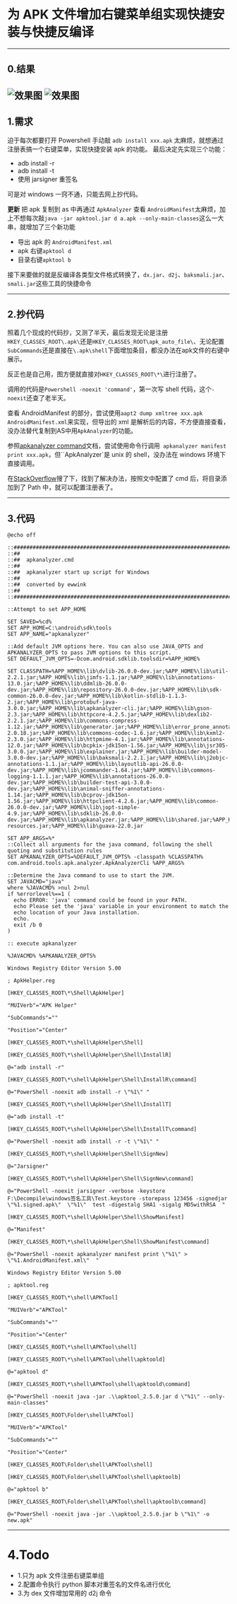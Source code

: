 # 为 APK 文件增加右键菜单组实现快捷安装与快捷反编译

***

## 0.结果
![效果图](https://MaYiFei1995.github.io/img/2021-03-03-1.png)
![效果图](https://MaYiFei1995.github.io/img/2021-03-03-2.png)
---

## 1.需求
迫于每次都要打开 Powershell 手动敲 ```adb install xxx.apk``` 太麻烦，就想通过注册表搞一个右键菜单，实现快捷安装 apk 的功能。
最后决定先实现三个功能：
- adb install -r
- adb install -t
- 使用 jarsigner 重签名

可是对 windows 一窍不通，只能去网上抄代码。

**更新**
把 apk 复制到 as 中再通过 `ApkAnalyzer` 查看 `AndroidManifest`太麻烦，加上不想每次敲`java -jar apktool.jar d a.apk --only-main-classes`这么一大串，就增加了三个新功能
- 导出 apk 的 `AndroidManifest.xml`
- apk 右键`apktool d`
- 目录右键`apktool b`

接下来要做的就是反编译各类型文件格式转换了，`dx.jar`、`d2j`、`baksmali.jar`、`smali.jar`这些工具的快捷命令

---

## 2.抄代码
照着几个现成的代码抄，又测了半天，最后发现无论是注册`HKEY_CLASSES_ROOT\.apk\`还是`HKEY_CLASSES_ROOT\apk_auto_file\`、无论配置`SubCommands`还是直接在`\.apk\shell`下面增加条目，都没办法在apk文件的右键中展示。

反正也是自己用，图方便就直接对`HKEY_CLASSES_ROOT\*\`进行注册了。

调用的代码是`Powershell -noexit 'command'`，第一次写 shell 代码，这个`-noexit`还查了老半天。

查看 AndroidManifest 的部分，尝试使用`aapt2 dump xmltree xxx.apk AndroidManifest.xml`来实现，但导出的 xml 是解析后的内容，不方便直接查看，没办法替代复制到AS中用`ApkAnalyzer`的功能。

参照[apkanalyzer command](https://developer.android.com/studio/command-line/apkanalyzer.html)文档，尝试使用命令行调用` apkanalyzer manifest print xxx.apk`，但``ApkAnalyzer`是 unix 的 shell，没办法在 windows 环境下直接调用。

在[StackOverflow](https://stackoverflow.com/questions/47081004/apkanalyzer-is-not-recognized-as-an-internal-or-external-command/51905063#51905063)搜了下，找到了解决办法，按照文中配置了 cmd 后，将目录添加到了 Path 中，就可以配置注册表了。

---

## 3.代码
```shell
@echo off

::##############################################################################
::##
::##  apkanalyzer.cmd
::##
::##  apkanalyzer start up script for Windows
::##
::##  converted by ewwink
::##
::##############################################################################

::Attempt to set APP_HOME

SET SAVED=%cd%
SET APP_HOME=C:\android\sdk\tools
SET APP_NAME="apkanalyzer"

::Add default JVM options here. You can also use JAVA_OPTS and APKANALYZER_OPTS to pass JVM options to this script.
SET DEFAULT_JVM_OPTS=-Dcom.android.sdklib.toolsdir=%APP_HOME%

SET CLASSPATH=%APP_HOME%\lib\dvlib-26.0.0-dev.jar;%APP_HOME%\lib\util-2.2.1.jar;%APP_HOME%\lib\jimfs-1.1.jar;%APP_HOME%\lib\annotations-13.0.jar;%APP_HOME%\lib\ddmlib-26.0.0-dev.jar;%APP_HOME%\lib\repository-26.0.0-dev.jar;%APP_HOME%\lib\sdk-common-26.0.0-dev.jar;%APP_HOME%\lib\kotlin-stdlib-1.1.3-2.jar;%APP_HOME%\lib\protobuf-java-3.0.0.jar;%APP_HOME%\lib\apkanalyzer-cli.jar;%APP_HOME%\lib\gson-2.3.jar;%APP_HOME%\lib\httpcore-4.2.5.jar;%APP_HOME%\lib\dexlib2-2.2.1.jar;%APP_HOME%\lib\commons-compress-1.12.jar;%APP_HOME%\lib\generator.jar;%APP_HOME%\lib\error_prone_annotations-2.0.18.jar;%APP_HOME%\lib\commons-codec-1.6.jar;%APP_HOME%\lib\kxml2-2.3.0.jar;%APP_HOME%\lib\httpmime-4.1.jar;%APP_HOME%\lib\annotations-12.0.jar;%APP_HOME%\lib\bcpkix-jdk15on-1.56.jar;%APP_HOME%\lib\jsr305-3.0.0.jar;%APP_HOME%\lib\explainer.jar;%APP_HOME%\lib\builder-model-3.0.0-dev.jar;%APP_HOME%\lib\baksmali-2.2.1.jar;%APP_HOME%\lib\j2objc-annotations-1.1.jar;%APP_HOME%\lib\layoutlib-api-26.0.0-dev.jar;%APP_HOME%\lib\jcommander-1.64.jar;%APP_HOME%\lib\commons-logging-1.1.1.jar;%APP_HOME%\lib\annotations-26.0.0-dev.jar;%APP_HOME%\lib\builder-test-api-3.0.0-dev.jar;%APP_HOME%\lib\animal-sniffer-annotations-1.14.jar;%APP_HOME%\lib\bcprov-jdk15on-1.56.jar;%APP_HOME%\lib\httpclient-4.2.6.jar;%APP_HOME%\lib\common-26.0.0-dev.jar;%APP_HOME%\lib\jopt-simple-4.9.jar;%APP_HOME%\lib\sdklib-26.0.0-dev.jar;%APP_HOME%\lib\apkanalyzer.jar;%APP_HOME%\lib\shared.jar;%APP_HOME%\lib\binary-resources.jar;%APP_HOME%\lib\guava-22.0.jar

SET APP_ARGS=%*
::Collect all arguments for the java command, following the shell quoting and substitution rules
SET APKANALYZER_OPTS=%DEFAULT_JVM_OPTS% -classpath %CLASSPATH% com.android.tools.apk.analyzer.ApkAnalyzerCli %APP_ARGS%

::Determine the Java command to use to start the JVM.
SET JAVACMD="java"
where %JAVACMD% >nul 2>nul
if %errorlevel%==1 (
  echo ERROR: 'java' command could be found in your PATH.
  echo Please set the 'java' variable in your environment to match the
  echo location of your Java installation.
  echo.
  exit /b 0
)

:: execute apkanalyzer

%JAVACMD% %APKANALYZER_OPTS%
```

```shell
Windows Registry Editor Version 5.00

; ApkHelper.reg

[HKEY_CLASSES_ROOT\*\Shell\ApkHelper]

"MUIVerb"="APK Helper"

"SubCommands"=""

"Position"="Center"

[HKEY_CLASSES_ROOT\*\shell\ApkHelper\Shell]

[HKEY_CLASSES_ROOT\*\shell\ApkHelper\Shell\InstallR]

@="adb install -r"

[HKEY_CLASSES_ROOT\*\shell\ApkHelper\Shell\InstallR\command]

@="PowerShell -noexit adb install -r \"%1\" "

[HKEY_CLASSES_ROOT\*\shell\ApkHelper\Shell\InstallT]

@="adb install -t"

[HKEY_CLASSES_ROOT\*\shell\ApkHelper\Shell\InstallT\command]

@="PowerShell -noexit adb install -r -t \"%1\" "

[HKEY_CLASSES_ROOT\*\shell\ApkHelper\Shell\SignNew]

@="Jarsigner"

[HKEY_CLASSES_ROOT\*\shell\ApkHelper\Shell\SignNew\command]

@="PowerShell -noexit jarsigner -verbose -keystore F:\Decompile\windows签名工具\Test.keystore -storepass 123456 -signedjar \"%1.signed.apk\"  \"%1\"  test -digestalg SHA1 -sigalg MD5withRSA  "

[HKEY_CLASSES_ROOT\*\shell\ApkHelper\Shell\ShowManifest]

@="Manifest"

[HKEY_CLASSES_ROOT\*\shell\ApkHelper\Shell\ShowManifest\command]

@="PowerShell -noexit apkanalyzer manifest print \"%1\" >  \"%1.AndroidManifest.xml\"  "

```
```
Windows Registry Editor Version 5.00

; apktool.reg

[HKEY_CLASSES_ROOT\*\shell\APKTool]

"MUIVerb"="APKTool"

"SubCommands"=""

"Position"="Center"

[HKEY_CLASSES_ROOT\*\shell\APKTool\shell]

[HKEY_CLASSES_ROOT\*\shell\APKTool\shell\apktoold]

@="apktool d"

[HKEY_CLASSES_ROOT\*\shell\APKTool\shell\apktoold\command]

@="PowerShell -noexit java -jar .\\apktool_2.5.0.jar d \"%1\" --only-main-classes"

[HKEY_CLASSES_ROOT\Folder\shell\APKTool]

"MUIVerb"="APKTool"

"SubCommands"=""

"Position"="Center"

[HKEY_CLASSES_ROOT\Folder\shell\APKTool\shell]

[HKEY_CLASSES_ROOT\Folder\shell\APKTool\shell\apktoolb]

@="apktool b"

[HKEY_CLASSES_ROOT\Folder\shell\APKTool\shell\apktoolb\command]

@="PowerShell -noexit java -jar .\\apktool_2.5.0.jar b \"%1\" -o new.apk"
```
---

# 4.Todo
- 1.只为 apk 文件注册右键菜单组
- 2.配置命令执行 python 脚本对重签名的文件名进行优化
- 3.为 dex 文件增加常用的 d2j 命令
